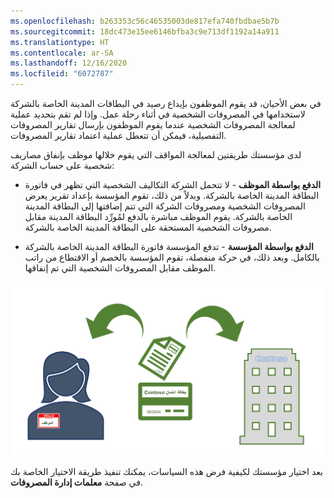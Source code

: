 ```yaml
---
ms.openlocfilehash: b263353c56c46535003de817efa740fbdbae5b7b
ms.sourcegitcommit: 18dc473e15ee6146bfba3c9e713df1192a14a911
ms.translationtype: HT
ms.contentlocale: ar-SA
ms.lasthandoff: 12/16/2020
ms.locfileid: "6072787"
---
```

في بعض الأحيان، قد يقوم الموظفون بإيداع رصيد في البطاقات المدينة الخاصة بالشركة لاستخدامها في المصروفات الشخصية في أثناء رحلة عمل. وإذا لم تقم بتحديد عملية لمعالجة المصروفات الشخصية عندما يقوم الموظفون بإرسال تقارير المصروفات التفصيلية، فيمكن أن تتعطل عملية اعتماد تقارير المصروفات.

لدى مؤسستك طريقتين لمعالجة المواقف التي يقوم خلالها موظف بإنفاق مصاريف شخصية على حساب الشركة:

- **الدفع بواسطة الموظف** - لا تتحمل الشركة التكاليف الشخصية التي تظهر في فاتورة البطاقة المدينة الخاصة بالشركة. وبدلاً من ذلك، تقوم المؤسسة بإعداد تقرير يعرض المصروفات الشخصية ومصروفات الشركة التي تتم إضافتها إلى البطاقة المدينة الخاصة بالشركة. يقوم الموظف مباشرة بالدفع لمُورِّد البطاقة المدينة مقابل مصروفات الشخصية المستحقة على البطاقة المدينة الخاصة بالشركة. 

- **الدفع بواسطة المؤسسة** - تدفع المؤسسة فاتورة البطاقة المدينة الخاصة بالشركة بالكامل. وبعد ذلك، في حركة منفصلة، تقوم المؤسسة بالخصم أو الاقتطاع من راتب الموظف مقابل المصروفات الشخصية التي تم إنفاقها. 

![ يظهر الرسم طريقتان لمعالجة البطاقة المدينة الخاصة بالشركة.](../media/personal-expense-c.png)

بعد اختيار مؤسستك لكيفية فرض هذه السياسات، يمكنك تنفيذ طريقة الاختيار الخاصة بك في صفحة **معلمات إدارة المصروفات**.

